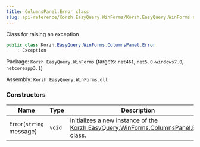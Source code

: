 ```yaml
---
title: ColumnsPanel.Error class
slug: api-reference/Korzh.EasyQuery.WinForms/Korzh.EasyQuery.WinForms namespace/columnspanel-error-class
---
```



Class for raising an exception
```csharp
public class Korzh.EasyQuery.WinForms.ColumnsPanel.Error
    : Exception

```
Package: `Korzh.EasyQuery.WinForms` (targets: `net461`, `net5.0-windows7.0`, `netcoreapp3.1`)

Assembly: `Korzh.EasyQuery.WinForms.dll`

### Constructors

| Name | Type | Description | 
| --- | --- | --- | 
| Error(`string` message) | `void` | Initializes a new instance of the [Korzh.EasyQuery.WinForms.ColumnsPanel.Error](/api-reference/korzh-easyquery-winforms/korzh-easyquery-winforms-namespace/columnspanel-class) class. |